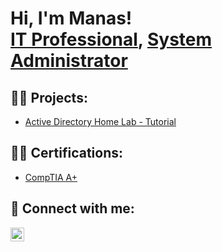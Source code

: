 <h1>Hi, I'm Manas! <br/><a href="https://github.com/manasmehrotra10">IT Professional</a>, <a href="https://www.linkedin.com/in/manas-mehrotra-9192313b/">System Administrator</a></h1>

<h2>👨‍💻 Projects:</h2>

  - [Active Directory Home Lab - Tutorial](http://medium.com/@manasmehrotra10/setting-up-a-home-lab-with-active-directory-tutorial-using-oracle-virtualbox-powershell-a9c1dee5de1a)

<h2>👨‍💻 Certifications:</h2>

  - [CompTIA A+](https://jpgmedia.ca/wp-content/uploads/2024/06/CompTIA-A-ce-certificate.pdf)

<h2> 🤳 Connect with me:</h2>

[<img align="left" alt="JoshMadakor | LinkedIn" width="22px" src="https://cdn.jsdelivr.net/npm/simple-icons@v3/icons/linkedin.svg" />][linkedin]

[linkedin]: https://linkedin.com/in/manas-mehrotra-9192313b/

<!--
**joshmadakor1/joshmadakor1** is a ✨ _special_ ✨ repository because its `README.md` (this file) appears on your GitHub profile.

Here are some ideas to get you started:

- 🔭 I’m currently working on ...
- 🌱 I’m currently learning ...
- 👯 I’m looking to collaborate on ...
- 🤔 I’m looking for help with ...
- 💬 Ask me about ...
- 📫 How to reach me: ...
- 😄 Pronouns: ...
- ⚡ Fun fact: ...
-->
